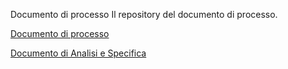 Documento di processo
Il repository del documento di processo.


[Documento di processo](docs/processo.rst)

[Documento di Analisi e Specifica](docs/analisi.rst)
